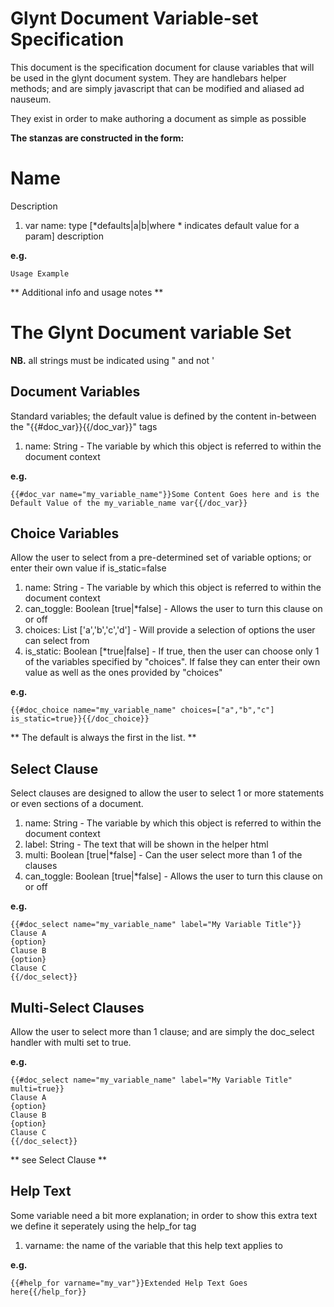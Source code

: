 # Glynt Document Variable-set Specification #

This document is the specification document for clause variables that will be used in the glynt document system.
They are handlebars helper methods; and are simply javascript that can be modified and aliased ad nauseum.

They exist in order to make authoring a document as simple as possible

__The stanzas are constructed in the form:__

# Name #
Description

1. var name: type [*defaults|a|b|where * indicates default value for a param] description

__e.g.__

    Usage Example

** Additional info and usage notes **


# The Glynt Document variable Set #

**NB.** all strings must be indicated using " and not '


## Document Variables ##
Standard variables; the default value is defined by the content in-between the "{{#doc_var}}{{/doc_var}}" tags

1. name: String - The variable by which this object is referred to within the document context

__e.g.__

    {{#doc_var name="my_variable_name"}}Some Content Goes here and is the Default Value of the my_variable_name var{{/doc_var}}


## Choice Variables ##
Allow the user to select from a pre-determined set of variable options; or enter their own value if is_static=false

1. name: String - The variable by which this object is referred to within the document context
2. can_toggle: Boolean [true|*false] - Allows the user to turn this clause on or off
3. choices: List ['a','b','c','d'] - Will provide a selection of options the user can select from
4. is_static: Boolean [*true|false] - If true, then the user can choose only 1 of the variables specified by "choices". If false they can enter their own value as well as the ones provided by "choices"

__e.g.__

    {{#doc_choice name="my_variable_name" choices=["a","b","c"] is_static=true}}{{/doc_choice}}

** The default is always the first in the list. **


## Select Clause ##
Select clauses are designed to allow the user to select 1 or more statements or even sections of a document.

1. name: String - The variable by which this object is referred to within the document context
2. label: String - The text that will be shown in the helper html
3. multi: Boolean [true|*false] - Can the user select more than 1 of the clauses
4. can_toggle: Boolean [true|*false] - Allows the user to turn this clause on or off

__e.g.__

    {{#doc_select name="my_variable_name" label="My Variable Title"}}
    Clause A
    {option}
    Clause B
    {option}
    Clause C
    {{/doc_select}}


## Multi-Select Clauses ##
Allow the user to select more than 1 clause; and are simply the doc_select handler with multi set to true.

__e.g.__

    {{#doc_select name="my_variable_name" label="My Variable Title" multi=true}}
    Clause A
    {option}
    Clause B
    {option}
    Clause C
    {{/doc_select}}

** see Select Clause **


## Help Text ##

Some variable need a bit more explanation; in order to show this extra text we define it seperately using the help_for tag

1. varname: the name of the variable that this help text applies to

__e.g.__

    {{#help_for varname="my_var"}}Extended Help Text Goes here{{/help_for}}

